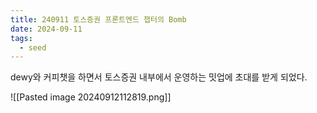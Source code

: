 ```yaml
---
title: 240911 토스증권 프론트엔드 챕터의 Bomb
date: 2024-09-11
tags:
  - seed
---
```


dewy와 커피챗을 하면서 토스증권 내부에서 운영하는 밋업에 초대를 받게 되었다.

![[Pasted image 20240912112819.png]]
